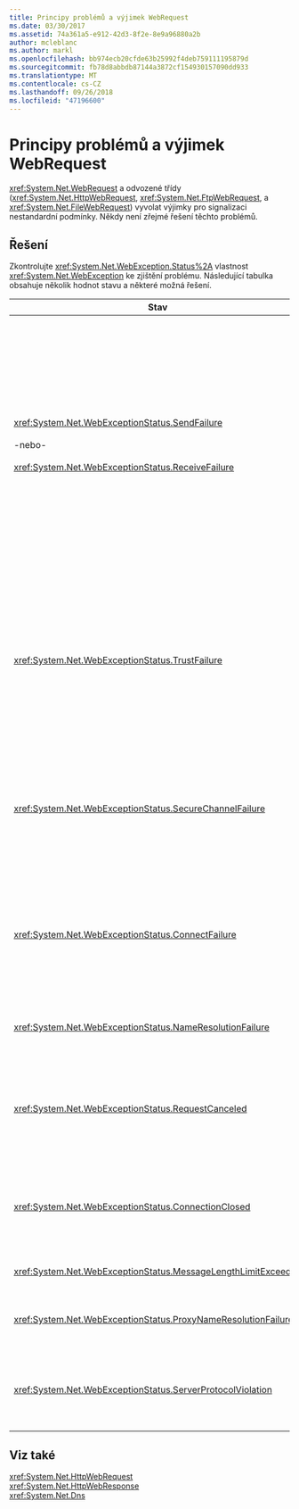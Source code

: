 ```yaml
---
title: Principy problémů a výjimek WebRequest
ms.date: 03/30/2017
ms.assetid: 74a361a5-e912-42d3-8f2e-8e9a96880a2b
author: mcleblanc
ms.author: markl
ms.openlocfilehash: bb974ecb20cfde63b25992f4deb759111195879d
ms.sourcegitcommit: fb78d8abbdb87144a3872cf154930157090dd933
ms.translationtype: MT
ms.contentlocale: cs-CZ
ms.lasthandoff: 09/26/2018
ms.locfileid: "47196600"
---
```

# <a name="understanding-webrequest-problems-and-exceptions"></a>Principy problémů a výjimek WebRequest
<xref:System.Net.WebRequest> a odvozené třídy (<xref:System.Net.HttpWebRequest>, <xref:System.Net.FtpWebRequest>, a <xref:System.Net.FileWebRequest>) vyvolat výjimky pro signalizaci nestandardní podmínky. Někdy není zřejmé řešení těchto problémů.  
  
## <a name="solutions"></a>Řešení  
 Zkontrolujte <xref:System.Net.WebException.Status%2A> vlastnost <xref:System.Net.WebException> ke zjištění problému. Následující tabulka obsahuje několik hodnot stavu a některé možná řešení.  
  
|Stav|Podrobnosti|Řešení|  
|------------|-------------|--------------|  
|<xref:System.Net.WebExceptionStatus.SendFailure><br /><br /> -nebo-<br /><br /> <xref:System.Net.WebExceptionStatus.ReceiveFailure>|Je nějaký problém s základního soketu. Připojení byl resetován.|Opětovné připojení a odešlete požadavek znovu.<br /><br /> Ujistěte se, že je nainstalovaný nejnovější aktualizaci service pack.<br /><br /> Zvyšte hodnotu <xref:System.Net.ServicePointManager.MaxServicePointIdleTime%2A?displayProperty=nameWithType> vlastnost.<br /><br /> Nastavte <xref:System.Net.HttpWebRequest.KeepAlive%2A?displayProperty=nameWithType> k `false`.<br /><br /> Zvýšit číslo s maximální počet připojení <xref:System.Net.ServicePointManager.DefaultConnectionLimit%2A> vlastnost.<br /><br /> Zkontrolujte konfiguraci proxy serveru.<br /><br /> Pokud používáte protokol SSL, ujistěte se, že proces serveru má oprávnění pro přístup k úložišti certifikátů.<br /><br /> Pokud odesílání velkých objemů dat, nastavte <xref:System.Net.HttpWebRequest.AllowWriteStreamBuffering%2A> k `false`.|  
|<xref:System.Net.WebExceptionStatus.TrustFailure>|Nebylo možné ověřit certifikát serveru.|Došlo k pokusu o otevření identifikátoru URI pomocí aplikace Internet Explorer. Vyřešte všechny výstrahy zabezpečení aplikace Internet Explorer zobrazí. Pokud nelze vyřešit výstrahu zabezpečení, pak můžete vytvořit třídu Zásady certifikátů, která implementuje <xref:System.Net.ICertificatePolicy> , která vrací `true`a předat ho metodě <xref:System.Net.ServicePointManager.CertificatePolicy%2A>.<br /><br /> Odkazovat na [ http://support.microsoft.com/?id=823177 ](https://go.microsoft.com/fwlink/?LinkID=179653).<br /><br /> Ujistěte se, že certifikát certifikační autority, který podepsaný certifikát serveru se přidá do seznamu Důvěryhodné certifikační autority v aplikaci Internet Explorer.<br /><br /> Ujistěte se, že název hostitele v adrese URL odpovídá běžný název v certifikátu serveru.|  
|<xref:System.Net.WebExceptionStatus.SecureChannelFailure>|Došlo k chybě v transakci SSL, nebo dojde k problému certifikátu.|Rozhraní .NET Framework verze 1.1 podporuje jenom SSL verze 3.0. Pokud server používá jenom TLS verze 1.0 nebo SSL verze 2.0, je vyvolána výjimka. Upgradujte na rozhraní .NET Framework verze 2.0 a nastavit <xref:System.Net.ServicePointManager.SecurityProtocol%2A> tak, aby odpovídaly na serveru.<br /><br /> Klientský certifikát byl podepsán pomocí certifikační autority (CA), že server nedůvěřuje. Certifikát Certifikační autority nainstalujte na server. Zobrazit [ http://support.microsoft.com/?id=332077 ](https://go.microsoft.com/fwlink/?LinkID=179654).<br /><br /> Ujistěte se, že máte nainstalované nejnovější aktualizace service pack.|  
|<xref:System.Net.WebExceptionStatus.ConnectFailure>|Spojení bylo přerušeno.|Připojení je blokováno bránou firewall nebo proxy serveru. Upravte brány firewall nebo proxy, aby bylo připojení.<br /><br /> Explicitně určit, <xref:System.Net.WebProxy> v klientské aplikaci pomocí volání <xref:System.Net.WebProxy> konstruktoru (WebServiceProxyClass.Proxy = nové WebProxy ([http://server:80](http://server/), true)).<br /><br /> Spustit Filemon nebo Regmon a ujistěte se, že identita pracovního procesu mají potřebná oprávnění pro přístup WSPWSP.dll, HKLM\System\CurrentControlSet\Services\DnsCache nebo HKLM\System\CurrentControlSet\Services\WinSock2.|  
|<xref:System.Net.WebExceptionStatus.NameResolutionFailure>|Název služby domény nešlo přeložit název hostitele.|Konfigurace proxy serveru správně. Zobrazit [ http://support.microsoft.com/?id=318140 ](https://go.microsoft.com/fwlink/?LinkID=179655).<br /><br /> Ujistěte se, že všechny nainstalované antivirový software nebo brána firewall neblokuje připojení.|  
|<xref:System.Net.WebExceptionStatus.RequestCanceled>|<xref:System.Net.WebRequest.Abort%2A> bylo volání, a chybu došlo k chybě.|Tento problém může být způsobena případě velkého zatížení u klienta nebo serveru. Snížení zatížení.<br /><br /> Zvětšit <xref:System.Net.ServicePointManager.DefaultConnectionLimit%2A> nastavení.<br /><br /> Zobrazit [ http://support.microsoft.com/?id=821268 ](https://go.microsoft.com/fwlink/?LinkID=179656) k úpravě nastavení výkonu webové služby.|  
|<xref:System.Net.WebExceptionStatus.ConnectionClosed>|Aplikace se pokusila o zápis do soketu, který byl již uzavřen.|Klient nebo server je přetížený. Snížení zatížení.<br /><br /> Zvětšit <xref:System.Net.ServicePointManager.DefaultConnectionLimit%2A> nastavení.<br /><br /> Zobrazit [ http://support.microsoft.com/?id=821268 ](https://go.microsoft.com/fwlink/?LinkID=179656) k úpravě nastavení výkonu webové služby.|  
|<xref:System.Net.WebExceptionStatus.MessageLengthLimitExceeded>|Stanovený limit (<xref:System.Net.HttpWebRequest.MaximumResponseHeadersLength%2A>) ve zprávě byla překročena délka.|Zvyšte hodnotu <xref:System.Net.HttpWebRequest.MaximumResponseHeadersLength%2A> vlastnost.|  
|<xref:System.Net.WebExceptionStatus.ProxyNameResolutionFailure>|Název služby domény nešlo přeložit název hostitele proxy serveru.|Konfigurace proxy serveru správně. Zobrazit [ http://support.microsoft.com/?id=318140 ](https://go.microsoft.com/fwlink/?LinkID=179655).<br /><br /> Platnost <xref:System.Net.HttpWebRequest> použít žádný proxy server tak, že nastavíte <xref:System.Net.HttpWebRequest.Proxy%2A> vlastnost `null`.|  
|<xref:System.Net.WebExceptionStatus.ServerProtocolViolation>|Odpověď ze serveru není platná odpověď HTTP. Tento problém nastane, pokud rozhraní .NET Framework detekuje, že odpověď serveru není v souladu s HTTP 1.1 RFC. Tomuto problému může dojít, když odpověď obsahuje nesprávné hlavičky nebo nesprávným obsahem záhlaví oddělovače. RFC 2616 definuje HTTP 1.1 a platný formát pro odpověď ze serveru. Další informace najdete na webu [http://www.ietf.org](https://go.microsoft.com/fwlink/?LinkID=147388).|Získání síťového trasování transakce a prověří hlavičky v odpovědi.<br /><br /> Pokud vaše aplikace vyžaduje odpověď serveru bez (může se jednat o problém zabezpečení) a sada `useUnsafeHeaderParsing` k `true` v konfiguračním souboru. Zobrazit [ \<httpWebRequest > – Element (nastavení sítě)](../../../docs/framework/configure-apps/file-schema/network/httpwebrequest-element-network-settings.md).|  
  
## <a name="see-also"></a>Viz také  
 <xref:System.Net.HttpWebRequest>  
 <xref:System.Net.HttpWebResponse>  
 <xref:System.Net.Dns>
